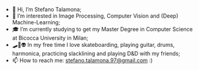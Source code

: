 - 👋 Hi, I’m Stefano Talamona;
- 👾 I’m interested in Image Processing, Computer Vision and (Deep) Machine-Learning;
- 🎓 I’m currently studying to get my Master Degree in Computer Science at Bicocca University in Milan;
- 🛹🎸👽 In my free time I love skateboarding, playing guitar, drums, harmonica, practicing slacklining and playing D&D with my friends;
- 📫 How to reach me: stefano.talamona.97@gmail.com :) 
